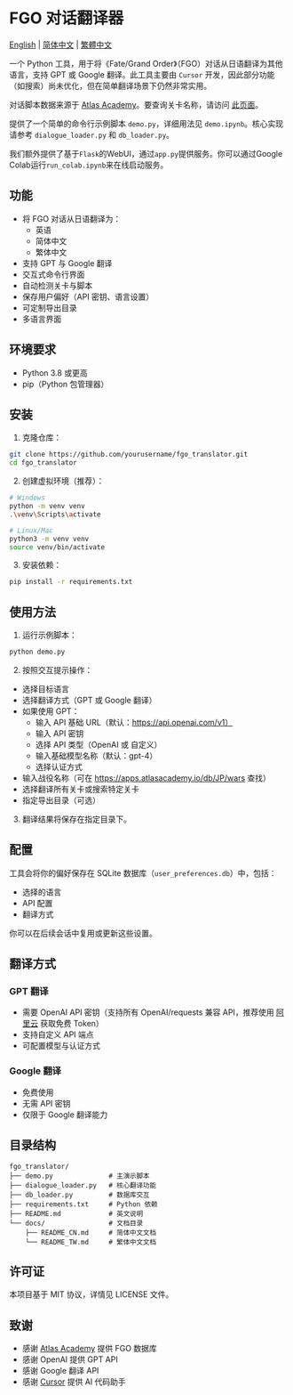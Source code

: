 # FGO 对话翻译器

[English](../README.md) | [简体中文](README_CN.md) | [繁體中文](README_TW.md)

一个 Python 工具，用于将《Fate/Grand Order》（FGO）对话从日语翻译为其他语言，支持 GPT 或 Google 翻译。此工具主要由 `Cursor` 开发，因此部分功能（如搜索）尚未优化，但在简单翻译场景下仍然非常实用。

对话脚本数据来源于 [Atlas Academy](https://apps.atlasacademy.io/db)。要查询关卡名称，请访问 [此页面](https://apps.atlasacademy.io/db/JP/wars)。

提供了一个简单的命令行示例脚本 `demo.py`，详细用法见 `demo.ipynb`。核心实现请参考 `dialogue_loader.py` 和 `db_loader.py`。

我们额外提供了基于`Flask`的WebUI，通过`app.py`提供服务。你可以通过Google Colab运行`run_colab.ipynb`来在线启动服务。

## 功能

- 将 FGO 对话从日语翻译为：
  - 英语  
  - 简体中文  
  - 繁体中文  
- 支持 GPT 与 Google 翻译  
- 交互式命令行界面  
- 自动检测关卡与脚本  
- 保存用户偏好（API 密钥、语言设置）  
- 可定制导出目录  
- 多语言界面  

## 环境要求

- Python 3.8 或更高  
- pip（Python 包管理器）  

## 安装

1. 克隆仓库：  

```bash
git clone https://github.com/yourusername/fgo_translator.git
cd fgo_translator
```

2. 创建虚拟环境（推荐）：  

```bash
# Windows
python -m venv venv
.\venv\Scripts\activate

# Linux/Mac
python3 -m venv venv
source venv/bin/activate
```

3. 安装依赖：  

```bash
pip install -r requirements.txt
```

## 使用方法

1. 运行示例脚本：  

```bash
python demo.py
```

2. 按照交互提示操作：  

- 选择目标语言  
- 选择翻译方式（GPT 或 Google 翻译）  
- 如果使用 GPT：  
  - 输入 API 基础 URL（默认：https://api.openai.com/v1）  
  - 输入 API 密钥  
  - 选择 API 类型（OpenAI 或 自定义）  
  - 输入基础模型名称（默认：gpt-4）  
  - 选择认证方式  
- 输入战役名称（可在 https://apps.atlasacademy.io/db/JP/wars 查找）  
- 选择翻译所有关卡或搜索特定关卡  
- 指定导出目录（可选）  

3. 翻译结果将保存在指定目录下。  

## 配置

工具会将你的偏好保存在 SQLite 数据库（`user_preferences.db`）中，包括：  

- 选择的语言  
- API 配置  
- 翻译方式  

你可以在后续会话中复用或更新这些设置。  

## 翻译方式

### GPT 翻译

- 需要 OpenAI API 密钥（支持所有 OpenAI/requests 兼容 API，推荐使用 [阿里云](https://bailian.console.aliyun.com/) 获取免费 Token）  
- 支持自定义 API 端点  
- 可配置模型与认证方式  

### Google 翻译

- 免费使用  
- 无需 API 密钥  
- 仅限于 Google 翻译能力  

## 目录结构

```
fgo_translator/
├── demo.py              # 主演示脚本
├── dialogue_loader.py   # 核心翻译功能
├── db_loader.py         # 数据库交互
├── requirements.txt     # Python 依赖
├── README.md            # 英文说明
└── docs/                # 文档目录
    ├── README_CN.md     # 简体中文文档
    └── README_TW.md     # 繁体中文文档
```

## 许可证

本项目基于 MIT 协议，详情见 LICENSE 文件。  

## 致谢

- 感谢 [Atlas Academy](https://apps.atlasacademy.io/) 提供 FGO 数据库  
- 感谢 OpenAI 提供 GPT API  
- 感谢 Google 翻译 API  
- 感谢 [Cursor](https://www.cursor.com/) 提供 AI 代码助手